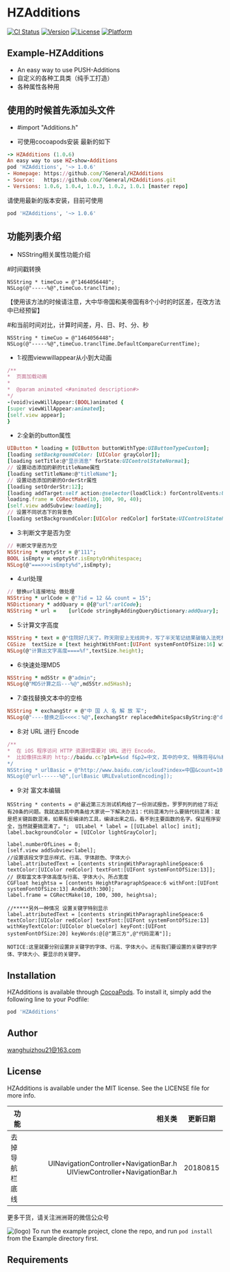 # HZAdditions

[![CI Status](https://img.shields.io/travis/wanghuizhou21@163.com/HZAdditions.svg?style=flat)](https://travis-ci.org/wanghuizhou21@163.com/HZAdditions)
[![Version](https://img.shields.io/cocoapods/v/HZAdditions.svg?style=flat)](https://cocoapods.org/pods/HZAdditions)
[![License](https://img.shields.io/cocoapods/l/HZAdditions.svg?style=flat)](https://cocoapods.org/pods/HZAdditions)
[![Platform](https://img.shields.io/cocoapods/p/HZAdditions.svg?style=flat)](https://cocoapods.org/pods/HZAdditions)


## Example-HZAdditions
* An easy way to use PUSH-Additions
* 自定义的各种工具类（纯手工打造）
* 各种属性各种用

## 使用的时候首先添加头文件
* #import "Additions.h"

* 可使用cocoapods安装
最新的如下
```ruby
-> HZAdditions (1.0.6)
An easy way to use HZ-show-Additions
pod 'HZAdditions', '~> 1.0.6'
- Homepage: https://github.com/7General/HZAdditions
- Source:   https://github.com/7General/HZAdditions.git
- Versions: 1.0.6, 1.0.4, 1.0.3, 1.0.2, 1.0.1 [master repo]

```


请使用最新的版本安装，目前可使用
```ruby
pod 'HZAdditions', '~> 1.0.6'
```

## 功能列表介绍
* NSString相关属性功能介绍

#时间戳转换
```objc
NSString * timeCuo = @"1464056448";
NSLog(@"-----%@",timeCuo.tranclTime);
```
【使用该方法的时候请注意，大中华帝国和美帝国有8个小时的时区差，在改方法中已经预留】

#和当前时间对比，计算时间差，月、日、时、分、秒
```objc
NSString * timeCuo = @"1464056448";
NSLog(@"-----%@",timeCuo.tranclTime.DefaultCompareCurrentTime);
```

* 1:视图viewwillappear从小到大动画

```ruby
/**
*  页面加载动画
*
*  @param animated <#animated description#>
*/
-(void)viewWillAppear:(BOOL)animated {
[super viewWillAppear:animated];
[self.view appear];
}
```
* 2:全新的button属性
```ruby
UIButton * loading = [UIButton buttonWithType:UIButtonTypeCustom];
[loading setBackgroundColor: [UIColor grayColor]];
[loading setTitle:@"显示消息" forState:UIControlStateNormal];
// 设置动态添加的新的titleName属性
[loading setTitleName:@"titleName"];
// 设置动态添加的新的OrderStr属性
[loading setOrderStr:12];
[loading addTarget:self action:@selector(loadClick:) forControlEvents:UIControlEventTouchUpInside];
loading.frame = CGRectMake(10, 100, 90, 40);
[self.view addSubview:loading];
// 设置不同状态下的背景色
[loading setBackgroundColor:[UIColor redColor] forState:UIControlStateNormal];

```
* 3:判断文字是否为空
```ruby
// 判断文字是否为空
NSString * emptyStr = @"111";
BOOL isEmpty = emptyStr.isEmptyOrWhitespace;
NSLog(@"===>>>isEmpty%d",isEmpty);

```
* 4:url处理
```ruby
// 替换url连接地址 做处理
NSString * urlCode = @"?id = 12 && count = 15";
NSDictionary * addQuary = @{@"url":urlCode};
NSString * url =    [urlCode stringByAddingQueryDictionary:addQuary];
```
* 5:计算文字高度
```ruby
NSString * text = @"住院好几天了。昨天刚安上无线网卡，写了半天笔记结果破输入法死机白忙活了，还得重搞。";
CGSize  textSize = [text heightWithFont:[UIFont systemFontOfSize:16] width:120];
NSLog(@"计算出文字高度====%f",textSize.height);
```
* 6:快速处理MD5
```ruby
NSString * md5Str = @"admin";
NSLog(@"MD5计算之后---%@",md5Str.md5Hash);
```

* 7:查找替换文本中的空格
```ruby
NSString * exchangStr = @"中 国 人 名 解 放 军";
NSLog(@"----替换之后<<<<：%@",[exchangStr replacedWhiteSpacsByString:@"ddd"]);
```

* 8:对 URL 进行 Encode
```ruby
/**
*  在 iOS 程序访问 HTTP 资源时需要对 URL 进行 Encode，
*  比如像拼出来的 http://baidu.cc?p1=%+&sd f&p2=中文，其中的中文、特殊符号&％和空格都必须进行转译才能正确访问。
*/
NSString * urlBasic = @"http://www.baidu.com/icloud?index=中国&count=10";
NSLog(@"url------%@",[urlBasic URLEvalutionEncoding]);

```

* 9:对 富文本编辑
```objc
NSString * contents = @"最近第三方测试机构给了一份测试报告。罗罗列列的给了将近有20条的问题。我就选出其中两条给大家说一下解决办法1：代码混淆为什么要搞代码混淆：就是把关键函数混淆，如果有反编译的工具，编译出来之后，看不到主要函数的名字。保证程序安全，当然就要搞混淆了。";  UILabel * label = [[UILabel alloc] init];
label.backgroundColor = [UIColor lightGrayColor];

label.numberOfLines = 0;
[self.view addSubview:label];
//设置该段文字显示样式、行高、字体颜色、字体大小
label.attributedText = [contents stringWithParagraphlineSpeace:6 textColor:[UIColor redColor] textFont:[UIFont systemFontOfSize:13]];
// 获取富文本字体高度与行高、字体大小、所占宽度
CGFloat heightsa = [contents HeightParagraphSpeace:6 withFont:[UIFont systemFontOfSize:13] AndWidth:300];
label.frame = CGRectMake(10, 100, 300, heightsa);

//*****另外一种情况 设置关键字特别显示
label.attributedText = [contents stringWithParagraphlineSpeace:6 textColor:[UIColor redColor] textFont:[UIFont systemFontOfSize:13] withKeyTextColor:[UIColor blueColor] keyFont:[UIFont systemFontOfSize:20] keyWords:@[@"第三方",@"代码混淆"]];

NOTICE:这里就要分别设置非关键字的字体、行高、字体大小。还有我们要设置的关键字的字体、字体大小、要显示的关键字。

```

## Installation

HZAdditions is available through [CocoaPods](https://cocoapods.org). To install
it, simply add the following line to your Podfile:

```ruby
pod 'HZAdditions'
```

## Author

wanghuizhou21@163.com

## License
HZAdditions is available under the MIT license. See the LICENSE file for more info.

| 功能        | 相关类   |  更新日期  |
| --------   | -----:  | :----:  |
| 去掉导航栏底线     | UINavigationController+NavigationBar.h UIViewController+NavigationBar.h |   20180815     |



更多干货，请关注洲洲哥的微信公众号

![(logo)](https://mmbiz.qlogo.cn/mmbiz/wFa30ADx7kLiboiaPKbKSTypo5VSAOShxYUf5zZ4JgQqadyy8J6GzHFvfAYicu5F8Ew0ngVibRM8qcaSxtjyX3blPA/0?wx_fmt=jpeg)
To run the example project, clone the repo, and run `pod install` from the Example directory first.

## Requirements




